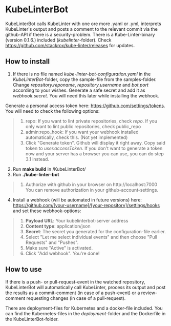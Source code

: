 # KubeLinterBot

KubeLinterBot calls KubeLinter with one ore more .yaml or .yml, interprets KubeLinter's output and posts a comment to the relevant commit via the github-API if there is a security-problem. There is a Kube-Linter-binary (version 0.1.6.) included (_kubelinter_-folder). Check https://github.com/stackrox/kube-linter/releases for updates.

## How to install
1. If there is no file named _kube-linter-bot-configuration.yaml_ in the _KubeLinterBot_-folder, copy the sample-file from the samples-folder.
Change _repository.reponame_, _repository.username_ and _bot.port_ according to your wishes.
Generate a safe secret and add it as _webhook.secret_. You will need this later while installing the webhook.

Generate a personal access token here: https://github.com/settings/tokens.
You will need to check the following options:
>1. repo: If you want to lint private repositories, check _repo_. If you only want to lint public repositories, check public_repo
>2. admin:repo_hook: If you want your webhook installed automatically, check this. (Not yet implemented)
>3. Click "Generate token". Github will display it right away. Copy said token to _user.accessToken_. If you don't want to generate a token now and your server has a browser you can use, you can do step 3.1 instead.

2. Run **make build** in /KubeLinterBot/
3. Run **./kube-linter-bot**
>1. Authorize with github in your browser on http://localhost:7000  
You can remove authorization in your github-account-settings.
4. Install a webhook (will be automated in future versions) here:
https://github.com/[your-username]/[your-repository]/settings/hooks
and set these webhook-options:
>1. **Payload URL**: Your kubelinterbot-server address
>2. **Content type**: application/json
>3. **Secret**: The secret you generated for the configuration-file earlier.
>4. Select "Let me select individual events" and then choose "Pull Requests" and "Pushes".
>5. Make sure "Active" is activated. 
>6. Click "Add webhook". You're done!

## How to use
If there is a push- or pull-request-event in the watched repository, KubeLinterBot will automatically call KubeLinter, process its output and post the results as a commit-comment (in case of a push-event) or a review-comment requesting changes (in case of a pull-request). 

There are deployment-files for Kubernetes and a docker-file included. You can find the Kubernetes-files in the _deployment_-folder and the Dockerfile in the KubeLinterBot-folder.
